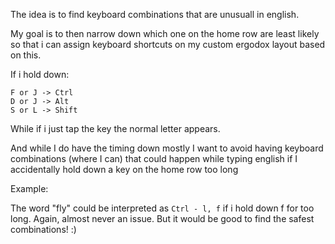The idea is to find keyboard combinations that are unusuall in english.

My goal is to then narrow down which one on the home row are least likely so that i can assign keyboard shortcuts on my custom ergodox layout based on this.

If i hold down:

    F or J -> Ctrl
    D or J -> Alt
    S or L -> Shift

While if i just tap the key the normal letter appears.

And while I do have the timing down mostly I want to avoid having keyboard combinations (where I can) that could happen while typing english if I accidentally hold down a key on the home row too long

Example:

The word "fly" could be interpreted as 
`Ctrl - l, f` if i hold down f for too long. Again, almost never an issue. But it would be good to find the safest combinations! :)